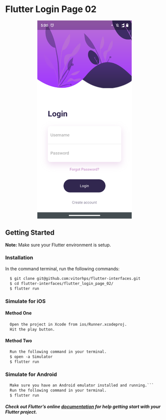 # Flutter Login Page 02

<p align="center">
  <img width="300" alt="Flutter Login Page 02" src="./.github/screenshot.png" />
</p>

## Getting Started

**Note:** Make sure your Flutter environment is setup.

### Installation

In the command terminal, run the following commands:
```
  $ git clone git@github.com:vitorhps/flutter-interfaces.git
  $ cd flutter-interfaces/flutter_login_page_02/
  $ flutter run
```

### Simulate for iOS

#### Method One
```
  Open the project in Xcode from ios/Runner.xcodeproj.
  Hit the play button.
```

#### Method Two
```
  Run the following command in your terminal.
  $ open -a Simulator
  $ flutter run
```

### Simulate for Android
```
  Make sure you have an Android emulator installed and running.```
  Run the following command in your terminal.
  $ flutter run
```

##### Check out Flutter’s online [documentation](http://flutter.io/) for help getting start with your Flutter project.
